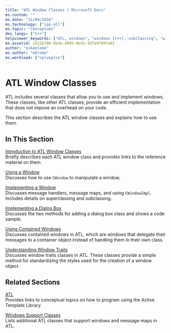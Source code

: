 ```yaml
---
title: "ATL Window Classes | Microsoft Docs"
ms.custom: ""
ms.date: "11/04/2016"
ms.technology: ["cpp-atl"]
ms.topic: "conceptual"
dev_langs: ["C++"]
helpviewer_keywords: ["ATL, windows", "windows [C++], subclassing", "windows [C++], superclassing", "windows [C++], ATL", "subclassing ATL window classes", "superclassing", "superclassing, ATL"]
ms.assetid: 1d12b708-de3e-49d5-9e41-42fe4769fa62
author: "mikeblome"
ms.author: "mblome"
ms.workload: ["cplusplus"]
---
```

# ATL Window Classes

ATL includes several classes that allow you to use and implement windows. These classes, like other ATL classes, provide an efficient implementation that does not impose an overhead on your code.

This section describes the ATL window classes and explains how to use them.

## In This Section

[Introduction to ATL Window Classes](../atl/introduction-to-atl-window-classes.md)  
Briefly describes each ATL window class and provides links to the reference material on them.

[Using a Window](../atl/using-a-window.md)  
Discusses how to use `CWindow` to manipulate a window.

[Implementing a Window](../atl/implementing-a-window.md)  
Discusses message handlers, message maps, and using `CWindowImpl`. Includes details on superclassing and subclassing.

[Implementing a Dialog Box](../atl/implementing-a-dialog-box.md)  
Discusses the two methods for adding a dialog box class and shows a code sample.

[Using Contained Windows](../atl/using-contained-windows.md)  
Discusses contained windows in ATL, which are windows that delegate their messages to a container object instead of handling them in their own class.

[Understanding Window Traits](../atl/understanding-window-traits.md)  
Discusses window traits classes in ATL. These classes provide a simple method for standardizing the styles used for the creation of a window object.

## Related Sections

[ATL](../atl/active-template-library-atl-concepts.md)  
Provides links to conceptual topics on how to program using the Active Template Library.

[Windows Support Classes](../atl/windows-support-classes.md)  
Lists additional ATL classes that support windows and message maps in ATL.

